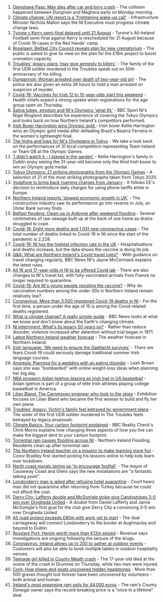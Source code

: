 1. [Glenshane Pass: Man dies after car and lorry crash](https://www.bbc.co.uk/news/uk-northern-ireland-58143530) - The collision happened between Dungiven and Maghera early on Monday morning.
2. [Climate change: UN report is a 'frightening wake-up call'](https://www.bbc.co.uk/news/uk-northern-ireland-58143040) - Infrastructure Minister Nichola Mallon says the NI Executive must progress climate change laws.
3. [Tyrone v Kerry semi-final delayed until 21 August](https://www.bbc.co.uk/sport/gaelic-games/58143836) - Tyrone's All-Ireland Football semi-final against Kerry is rescheduled for 21 August because of Covid-19 cases in the Red Hands' camp
4. [Roselawn: Belfast City Council reveals plan for new crematorium](https://www.bbc.co.uk/news/uk-northern-ireland-58143531) - The public is asked to give its view on the plan for the £18m project to boost cremation capacity.
5. [Troubles' legacy plans 'may give amnesty to killers'](https://www.bbc.co.uk/news/uk-northern-ireland-58115548) - The family of the first UDR soldier murdered in the Troubles speak out on 50th anniversary of his killing.
6. [Dungannon: Woman arrested over death of two-year-old girl](https://www.bbc.co.uk/news/uk-northern-ireland-58139997) - The police are also given an extra 36 hours to hold a man arrested on suspicion of murder.
7. [Covid-19: Vaccines for Irish 12 to 15-year-olds start this weekend](https://www.bbc.co.uk/news/world-europe-58149217) - Health chiefs expect a strong uptake when registrations for the age group open on Thursday.
8. [Saliva tubes, emotion and NI's Olympics 'what ifs'](https://www.bbc.co.uk/sport/olympics/58136029) - BBC Sport NI's Nigel Ringland describes his experience of covering the Tokyo Olympics and looks back on how Northern Ireland's competitors performed.
9. [Irish Boxer Harrington wins Olympic gold ](https://www.bbc.co.uk/sport/olympics/58130534) - Irish boxer Kellie Harrington wins an Olympic gold medal after defeating Brazil's Beatriz Ferreira in the women's lightweight final.
10. [The highs and lows for NI's Olympians in Tokyo](https://www.bbc.co.uk/sport/olympics/58061569) - We take a look back on the performances of 31 local competitors representing Team Ireland or Team GB at the Olympic Games.
11. ['I didn't watch it - I stayed in the garden'](https://www.bbc.co.uk/sport/olympics/58136028) - Kellie Harrington's family in Dublin enjoy seeing the 31-year-old become only the third Irish boxer to win an Olympic gold medal.
12. [Tokyo Olympics: 21 striking photographs from the Olympic Games](https://www.bbc.co.uk/sport/olympics/58088628) - A selection of 21 of the most striking photographs taken from Tokyo 2020.
13. [Vodafone to bring back roaming charges from January](https://www.bbc.co.uk/news/technology-58146039) - It follows EE's decision to reintroduce daily charges for using phone tariffs while in Europe
14. [Northern Ireland reports 'slowest economic growth in UK'](https://www.bbc.co.uk/news/uk-northern-ireland-58115547) - The construction industry saw its performance go into reverse in July, an Ulster Bank survey finds.
15. [Belfast flooding: Clean-up in Ardoyne after weekend flooding](https://www.bbc.co.uk/news/uk-northern-ireland-58138539) - Several centimetres of raw sewage built up at the back of one home as drains struggled to cope.
16. [Covid-19: Eight more deaths and 1,031 new coronavirus cases](https://www.bbc.co.uk/news/uk-northern-ireland-58149214) - The total number of deaths linked to Covid-19 in NI since the start of the pandemic is 2,228.
17. [Covid-19: NI has the highest infection rate in the UK](https://www.bbc.co.uk/news/world-europe-58124142) - Hospitalisations and deaths increase, but the data shows the vaccine is doing its job.
18. [Q&A: What are Northern Ireland's Covid travel rules?](https://www.bbc.co.uk/news/uk-northern-ireland-56833342) - With guidance on travel changing regularly, BBC News NI's Jayne McCormack explains the latest rules.
19. [All 16 and 17-year-olds in NI to be offered Covid jab](https://www.bbc.co.uk/news/uk-northern-ireland-58090121) - There are also changes to NI's travel list, with fully-vaccinated arrivals from France no longer required to quarantine.
20. [Covid-19: Are NI's young people resisting the vaccine?](https://www.bbc.co.uk/news/uk-northern-ireland-57975927) - Why do vaccination numbers among the under-30s in Northern Ireland remain relatively low?
21. [Coronavirus: More than 3,000 registered Covid-19 deaths in NI](https://www.bbc.co.uk/news/uk-northern-ireland-58112415) - For the first time, a person under the age of 15 is among the Covid-related deaths registered.
22. [What is climate change? A really simple guide](https://www.bbc.co.uk/news/science-environment-24021772) - BBC News looks at what we know and don't know about the Earth's changing climate.
23. [NI internment: What's its legacy 50 years on?](https://www.bbc.co.uk/news/uk-northern-ireland-58141089) - Rather than reduce disorder, violence increased after detention without trial began in 1971.
24. [Latest Northern Ireland weather forecast](https://www.bbc.co.uk/news/uk-northern-ireland-26018439) - The weather forecast in Northern Ireland.
25. [Irish language: 'We need to ensure the Gaeltacht survives'](https://www.bbc.co.uk/news/world-europe-58121407) - There are fears Covid-19 could seriously damage traditional summer Irish language courses.
26. [Anorexia: Planning for a wedding with an eating disorder](https://www.bbc.co.uk/news/uk-northern-ireland-57841203) - Leah Brown says she was "bombarded" with online weight-loss ideas when planning her big day.
27. [NBA prospect Aidan Igiehon blazing an Irish trail in US basketball](https://www.bbc.co.uk/news/world-europe-58017675) - Aidan Igiehon is part of a group of elite Irish athletes playing college basketball in America.
28. [Lilian Bland: The Carnmoney engineer who took to the skies](https://www.bbc.co.uk/news/uk-northern-ireland-58060274) - Exhibition focuses on Lilian Bland who became the first woman to build and fly her own plane.
29. [Troubles' legacy: Victim's family feel betrayed by government plans](https://www.bbc.co.uk/news/uk-northern-ireland-58147276) - The sister of the first UDR soldier murdered in The Troubles feels betrayed by legacy proposals.
30. [Climate Basics: Your carbon footprint explained](https://www.bbc.co.uk/news/science-environment-56822950) - BBC Reality Check's Chris Morris explains how changing three aspects of how you live can make the biggest dent to your carbon footprint.
31. [Torrential rain causes flooding across NI](https://www.bbc.co.uk/news/uk-northern-ireland-58139998) - Northern Ireland Flooding: Residents clean up after torrential rain
32. [The Northern Ireland teacher on a mission to make learning more fun](https://www.bbc.co.uk/news/uk-northern-ireland-58093960) - Conor Bradley first started posting his lessons online to help kids learn over lockdown.
33. [North coast murals spring up 'to encourage footfall'](https://www.bbc.co.uk/news/uk-northern-ireland-58112419) - The mayor of Causeway Coast and Glens says the new installations are "a fantastic talking point".
34. [Londonderry man is jailed after refusing hotel quarantine](https://www.bbc.co.uk/news/uk-northern-ireland-foyle-west-58119663) - Court hears man did not quarantine after returning from Turkey because he could not afford the cost.
35. [Derry City: Lafferty double and McGonigle strike give Candystripes 3-0 win over Drogheda United](https://www.bbc.co.uk/sport/football/58123999) - A double from Daniel Lafferty and Jamie McGonigle's first goal for the club give Derry City a convincing 3-0 win over Drogheda United.
36. [A5 road project exceeds £80m with work yet to start](https://www.bbc.co.uk/news/uk-northern-ireland-58090116) - The dual carriageway will connect Londonderry to the border at Aughnacloy and beyond to Dublin.
37. [Rosslare Port: Heroin worth more than €12m seized](https://www.bbc.co.uk/news/world-europe-58113729) - Revenue says investigations are ongoing following the seizure of the drugs.
38. [Coronavirus: Ireland allows up to 200 to gather at outdoor events](https://www.bbc.co.uk/news/world-europe-58116692) - Customers will also be able to book multiple tables in outdoor hospitality venues.
39. [Teenage girl killed in County Meath crash](https://www.bbc.co.uk/news/world-europe-58112411) - The 17-year-old died at the scene of the crash in Drumree on Thursday, while two men were injured.
40. [Cork: How sheep and goats uncovered hidden headstones](https://www.bbc.co.uk/news/world-europe-58026027) - More than 500 graves thought lost forever have been uncovered by volunteers - both animal and human.
41. [Ireland's most expensive ram sells for 44,000 euros](https://www.bbc.co.uk/news/uk-northern-ireland-foyle-west-58098328) - The ram's County Donegal owner says the record-breaking price is a "once in a lifetime" deal.
